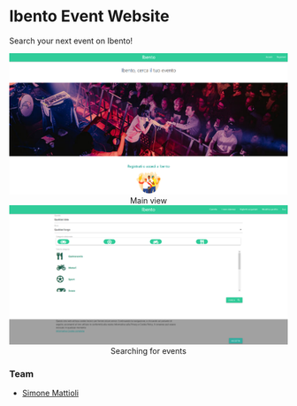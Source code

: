 # Ibento Event Website

Search your next event on Ibento!

<center><img src="./upload/IbentoHome.png"></center>
<center>Main view</center>


<center><img src="./upload/IbentoEvents.png"></center>
<center>Searching for events</center>


### Team

- [Simone Mattioli](https://github.com/SimoneMattioli98) 
